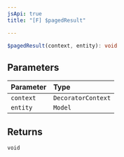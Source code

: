 ```yaml
---
jsApi: true
title: "[F] $pagedResult"

---
```

```ts
$pagedResult(context, entity): void
```

## Parameters

| Parameter | Type |
| :------ | :------ |
| `context` | `DecoratorContext` |
| `entity` | `Model` |

## Returns

`void`
